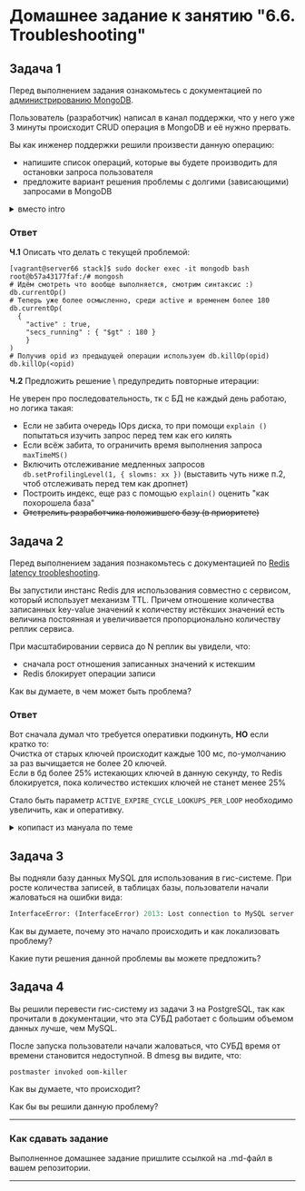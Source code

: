# Домашнее задание к занятию "6.6. Troubleshooting"


## Задача 1

Перед выполнением задания ознакомьтесь с документацией по [администрированию MongoDB](https://docs.mongodb.com/manual/administration/).

Пользователь (разработчик) написал в канал поддержки, что у него уже 3 минуты происходит CRUD операция в MongoDB и её 
нужно прервать. 

Вы как инженер поддержки решили произвести данную операцию:
- напишите список операций, которые вы будете производить для остановки запроса пользователя
- предложите вариант решения проблемы с долгими (зависающими) запросами в MongoDB

<details><summary>вместо intro</summary>
<br>
Уже традиционно:

- сделан тестовый стенд под vagrant+vbox
- в [docker-compose](./vm/ansible/stack/docker-compose.yaml) живёт MongoDB и Redis

</details>

### Ответ
**Ч.1** Описать что делать с текущей проблемой:

```shell
[vagrant@server66 stack]$ sudo docker exec -it mongodb bash
root@b57a43177faf:/# mongosh
# Идём смотреть что вообще выполняется, смотрим синтаксис :)
db.currentOp()
# Теперь уже более осмысленно, среди active и временем более 180
db.currentOp(
  { 
    "active" : true,
    "secs_running" : { "$gt" : 180 }
    }
)
# Получив opid из предыдущей операции используем db.killOp(opid)
db.killOp(<opid)
``` 
**Ч.2** Предложить решение \ предупредить повторные итерации:

Не уверен про последовательность, тк с БД не каждый день работаю, но логика такая:
- Если не забита очередь IOps диска, то при помощи `explain ()` попытаться изучить запрос перед тем как его килять
- Если всёж забита, то ограничить время выполнения запроса `maxTimeMS()`
- Включить отслеживание медленных запросов `db.setProfilingLevel(1, { slowms: xx })` (выставить чуть ниже п.2, чтоб отслеживать перед тем как дропнет)
- Построить индекс, еще раз с помощью `explain()` оценить "как похорошела база"
- ~~Отстрелить разработчика положившего базу (в приоритете)~~

## Задача 2

Перед выполнением задания познакомьтесь с документацией по [Redis latency troobleshooting](https://redis.io/topics/latency).

Вы запустили инстанс Redis для использования совместно с сервисом, который использует механизм TTL. 
Причем отношение количества записанных key-value значений к количеству истёкших значений есть величина постоянная и
увеличивается пропорционально количеству реплик сервиса. 

При масштабировании сервиса до N реплик вы увидели, что:
- сначала рост отношения записанных значений к истекшим
- Redis блокирует операции записи

Как вы думаете, в чем может быть проблема?
### Ответ
Вот сначала думал что требуется оперативки подкинуть, **НО** если кратко то:\
Очистка от старых ключей происходит каждые 100 мс, по-умолчанию за раз вычищается не более 20 ключей. \
Если в бд более 25% истекающих ключей в данную секунду, то Redis блокируется, пока количество истекших ключей не станет менее 25%

Стало быть параметр `ACTIVE_EXPIRE_CYCLE_LOOKUPS_PER_LOOP` необходимо увеличить, как и оперативку.

<details><summary>копипаст из мануала по теме</summary>

**Latency generated by expires**

Redis evict expired keys in two ways:

- One lazy way expires a key when it is requested by a command, but it is found to be already expired.\
- One active way expires a few keys every 100 milliseconds.\

The active expiring is designed to be adaptive. An expire cycle is started every 100 milliseconds (10 times per second), and will do the following:

- Sample `ACTIVE_EXPIRE_CYCLE_LOOKUPS_PER_LOOP` keys, evicting all the keys already expired.\
- If the more than 25% of the keys were found expired, repeat.\

Given that `ACTIVE_EXPIRE_CYCLE_LOOKUPS_PER_LOOP` is set to 20 by default, and the process is performed ten times per second, usually just 200 keys per second are actively expired. This is enough to clean the DB fast enough even when already expired keys are not accessed for a long time, so that the lazy algorithm does not help. At the same time expiring just 200 keys per second has no effects in the latency a Redis instance.

However the algorithm is adaptive and will loop if it finds more than 25% of keys already expired in the set of sampled keys. But given that we run the algorithm ten times per second, this means that the unlucky event of more than 25% of the keys in our random sample are expiring at least in the same second.

Basically this means that if the database has many, many keys expiring in the same second, and these make up at least 25% of the current population of keys with an expire set, Redis can block in order to get the percentage of keys already expired below 25%.

This approach is needed in order to avoid using too much memory for keys that are already expired, and usually is absolutely harmless since it's strange that a big number of keys are going to expire in the same exact second, but it is not impossible that the user used EXPIREAT extensively with the same Unix time.

In short: be aware that many keys expiring at the same moment can be a source of latency.
</details>

 
## Задача 3

Вы подняли базу данных MySQL для использования в гис-системе. При росте количества записей, в таблицах базы,
пользователи начали жаловаться на ошибки вида:
```python
InterfaceError: (InterfaceError) 2013: Lost connection to MySQL server during query u'SELECT..... '
```

Как вы думаете, почему это начало происходить и как локализовать проблему?

Какие пути решения данной проблемы вы можете предложить?

## Задача 4


Вы решили перевести гис-систему из задачи 3 на PostgreSQL, так как прочитали в документации, что эта СУБД работает с 
большим объемом данных лучше, чем MySQL.

После запуска пользователи начали жаловаться, что СУБД время от времени становится недоступной. В dmesg вы видите, что:

`postmaster invoked oom-killer`

Как вы думаете, что происходит?

Как бы вы решили данную проблему?

---

### Как cдавать задание

Выполненное домашнее задание пришлите ссылкой на .md-файл в вашем репозитории.

---
